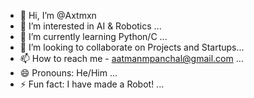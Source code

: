 - 👋 Hi, I’m @Axtmxn
- 👀 I’m interested in AI & Robotics ...
- 🌱 I’m currently learning Python/C ...
- 💞️ I’m looking to collaborate on Projects and Startups...
- 📫 How to reach me - aatmanmpanchal@gmail.com ...
- 😄 Pronouns: He/Him ...
- ⚡ Fun fact: I have made a Robot! ...

<!---
Axtmxn/Axtmxn is a ✨ special ✨ repository because its `README.md` (this file) appears on your GitHub profile.
You can click the Preview link to take a look at your changes.
--->
